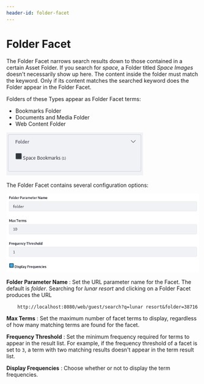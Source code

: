 ```yaml
---
header-id: folder-facet
---
```


# Folder Facet

The Folder Facet narrows search results down to those contained in a certain
Asset Folder. If you search for *space*, a Folder titled *Space Images* doesn't
necessarily show up here. The content inside the folder must match the keyword.
Only if its content matches the searched keyword does the Folder appear in the
Folder Facet.

Folders of these Types appear as Folder Facet terms: 

- Bookmarks Folder 
- Documents and Media Folder
- Web Content Folder

![Figure 1: Each Folder with matching content is a facet term.](../../../images/search-folder-facet.png)

The Folder Facet contains several configuration options:

![Figure 2: The Folder Facet is configurable.](../../../images/search-folder-facet-config.png)

**Folder Parameter Name**
: Set the URL parameter name for the Facet. The default is *folder*. Searching for
*lunar resort* and clicking on a Folder Facet produces the URL

        http://localhost:8080/web/guest/search?q=lunar resort&folder=38716

**Max Terms**
: Set the maximum number of facet terms to display, regardless of how
many matching terms are found for the facet.

**Frequency Threshold**
: Set the minimum frequency required for terms to appear in the result list. For
example, if the frequency threshold of a facet is set to `3`, a term with two
matching results doesn't appear in the term result list.

**Display Frequencies**
: Choose whether or not to display the term frequencies.

